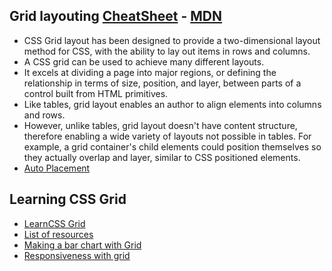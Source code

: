 ## Grid layouting [CheatSheet](https://css-tricks.com/snippets/css/complete-guide-grid/) - [MDN](https://developer.mozilla.org/en-US/docs/Web/CSS/CSS_Grid_Layout)

* CSS Grid layout has been designed to provide a two-dimensional layout method for CSS, with the ability to lay out items in rows and columns.
* A CSS grid can be used to achieve many different layouts.
* It excels at dividing a page into major regions, or defining the relationship in terms of size, position, and layer, between parts of a control built from HTML primitives.
* Like tables, grid layout enables an author to align elements into columns and rows. 
* However, unlike tables, grid layout doesn't have content structure, therefore enabling a wide variety of layouts not possible in tables. For example, a grid container's child elements could position themselves so they actually overlap and layer, similar to CSS positioned elements.
* [Auto Placement](https://www.sitepoint.com/a-step-by-step-guide-to-the-auto-placement-algorithm-in-css-grid/)

## Learning CSS Grid

* [LearnCSS Grid](http://learncssgrid.com/)
* [List of resources](https://hackernoon.com/getting-started-with-css-grid-layout-8e00de547daf)
* [Making a bar chart with Grid](https://css-tricks.com/making-a-bar-chart-with-css-grid/)
* [Responsiveness with grid](https://medium.freecodecamp.org/how-to-make-your-html-responsive-by-adding-a-single-line-of-css-2a62de81e431)
